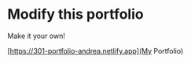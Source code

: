 # Modify this portfolio

Make it your own! 

[https://301-portfolio-andrea.netlify.app](My Portfolio)

